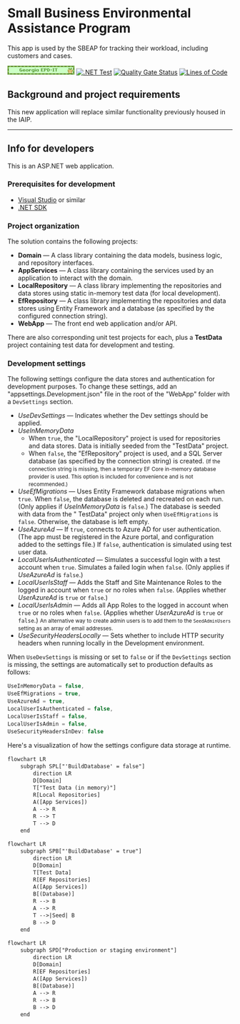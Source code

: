 # Small Business Environmental Assistance Program

This app is used by the SBEAP for tracking their workload, including customers and cases.

[![Georgia EPD-IT](https://raw.githubusercontent.com/gaepdit/gaepd-brand/main/blinkies/blinkies.cafe-gaepdit.gif)](https://github.com/gaepdit)
[![.NET Test](https://github.com/gaepdit/sbeap/actions/workflows/dotnet-test.yml/badge.svg)](https://github.com/gaepdit/sbeap/actions/workflows/dotnet-test.yml)
[![Quality Gate Status](https://sonarcloud.io/api/project_badges/measure?project=gaepdit_sbeap&metric=alert_status)](https://sonarcloud.io/summary/new_code?id=gaepdit_sbeap)
[![Lines of Code](https://sonarcloud.io/api/project_badges/measure?project=gaepdit_sbeap&metric=ncloc)](https://sonarcloud.io/summary/new_code?id=gaepdit_sbeap)

## Background and project requirements

This new application will replace similar functionality previously housed in the IAIP.

---

## Info for developers

This is an ASP.NET web application.

### Prerequisites for development

+ [Visual Studio](https://www.visualstudio.com/vs/) or similar
+ [.NET SDK](https://dotnet.microsoft.com/download)

### Project organization

The solution contains the following projects:

* **Domain** — A class library containing the data models, business logic, and repository interfaces.
* **AppServices** — A class library containing the services used by an application to interact with the domain.
* **LocalRepository** — A class library implementing the repositories and data stores using static in-memory test data
  (for local development).
* **EfRepository** — A class library implementing the repositories and data stores using Entity Framework and a
  database (as specified by the configured connection string).
* **WebApp** — The front end web application and/or API.

There are also corresponding unit test projects for each, plus a **TestData** project containing test data for
development and testing.

### Development settings

The following settings configure the data stores and authentication for development purposes. To change these settings,
add an "appsettings.Development.json" file in the root of the "WebApp" folder with a `DevSettings` section.

- *UseDevSettings* — Indicates whether the Dev settings should be applied.
- *UseInMemoryData*
    - When `true`, the "LocalRepository" project is used for repositories and data stores. Data is initially seeded from
      the "TestData" project.
    - When `false`, the "EfRepository" project is used, and a SQL Server database (as specified by the connection
      string) is created. <small>(If the connection string is missing, then a temporary EF Core in-memory database
      provider is used. This option is included for convenience and is not recommended.)</small>
- *UseEfMigrations* — Uses Entity Framework database migrations when `true`. When `false`, the database is deleted and
  recreated on each run. (Only applies if *UseInMemoryData* is `false`.) The database is seeded with data from the "
  TestData" project only when `UseEfMigrations` is `false`. Otherwise, the database is left empty.
- *UseAzureAd* — If `true`, connects to Azure AD for user authentication. (The app must be registered in the Azure
  portal, and configuration added to the settings file.) If `false`, authentication is simulated using test user data.
- *LocalUserIsAuthenticated* — Simulates a successful login with a test account when `true`. Simulates a failed login
  when `false`. (Only applies if *UseAzureAd* is `false`.)
- *LocalUserIsStaff* — Adds the Staff and Site Maintenance Roles to the logged in account when `true` or no roles
  when `false`. (Applies whether *UserAzureAd* is `true` or `false`.)
- *LocalUserIsAdmin* — Adds all App Roles to the logged in account when `true` or no roles when `false`. (Applies
  whether *UserAzureAd* is `true` or `false`.)     <small>An alternative way to create admin users is to add them to
  the `SeedAdminUsers` setting as an array of email addresses.</small>
- *UseSecurityHeadersLocally* — Sets whether to include HTTP security headers when running locally in the Development
  environment.

When `UseDevSettings` is missing or set to `false` or if the `DevSettings` section is missing, the settings are
automatically set to production defaults as follows:

```csharp
UseInMemoryData = false,
UseEfMigrations = true,
UseAzureAd = true,
LocalUserIsAuthenticated = false,
LocalUserIsStaff = false,
LocalUserIsAdmin = false,
UseSecurityHeadersInDev: false
```

Here's a visualization of how the settings configure data storage at runtime.

```mermaid
flowchart LR
    subgraph SPL["'BuildDatabase' = false"]
        direction LR
        D[Domain]
        T["Test Data (in memory)"]
        R[Local Repositories]
        A([App Services])
        A --> R
        R --> T
        T --> D
    end
```

```mermaid
flowchart LR
    subgraph SPB["'BuildDatabase' = true"]
        direction LR
        D[Domain]
        T[Test Data]
        R[EF Repositories]
        A([App Services])
        B[(Database)]
        R --> B
        A --> R
        T -->|Seed| B
        B --> D
    end
```

```mermaid
flowchart LR
    subgraph SPD["Production or staging environment"]
        direction LR
        D[Domain]
        R[EF Repositories]
        A([App Services])
        B[(Database)]
        A --> R
        R --> B
        B --> D
    end
```
